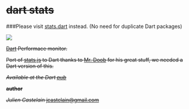 <del>dart stats</del>
==========

###Please visit [stats.dart](https://github.com/dartist/stats.dart) instead. (No need for duplicate Dart packages)

[![](https://drone.io/julien/dart_stats/status.png)](https://drone.io/julien/dart_stats/latest)

<del>[Dart](http://www.dartlang.org) Performace monitor.</del>

<del>Port of [stats.js](https://github.com/mrdoob/stats.js) to Dart
thanks to [Mr. Doob](http://mrdoob.com) for his great stuff, we needed a
Dart version of this.</del>

<del>*Available at the Dart [pub](http://pub.dartlang.org)*</del>

<del>**author**</del>

<del>*Julien Castelain* <jcastelain@gmail.com></del>
